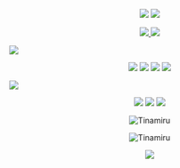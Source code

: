 
<div align="center">
    <p>
        <img src="https://capsule-render.vercel.app/api?type=waving&color=0:B0E1FA,87:FBF0EA&height=200&section=header&text=Hi!%20Take%20a%20Look!&desc=It's%20me, Jay_aaal!!!&descAlign=13.5&descAlignY=46&descSize=23&animation=fadeIn&fontColor=ffffff&fontAlign=22&fontAlignY=26&fontSize=45" />
         <img src="https://capsule-render.vercel.app/api?type=transparent&color=B0E1FA&height=40&section=header&text=Introduction&animation=fadeIn&fontColor=8B4513&fontSize=23" />
    </p>
    <p>
    <a href="https://www.instagram.com/jay_aaal/" target="_blank">
        <img src="https://img.shields.io/badge/Jay_aaal-003D7D?style=for-the/badge&logo=Instagram&logoColor=FFFFFF"/>
    </a>
    <a href="https://github.com/Tinamiru" target="_blank">
        <img src="https://img.shields.io/badge/GitHub-181717?style=for-the/badge&logo=GitHub&logoColor=FFFFFF"/>
    </a>
    </p>
</div>
<p>
<img src="https://capsule-render.vercel.app/api?type=transparent&color=B0E1FA&height=30&section=header&text=Work%20On&animation=fadeIn&fontColor=4169E1&fontSize=23" />
</p>
<div align="center">
    <img src="https://img.shields.io/badge/Java-007396?style=for-the/badge&logo=Java&logoColor=white"/>
    <img src="https://img.shields.io/badge/CSS3-1572B6?style=for-the/badge&logo=CSS3&logoColor=white"/>
    <img src="https://img.shields.io/badge/HTML5-E34F26?style=for-the/badge&logo=HTML5&logoColor=white"/>
    <img src="https://img.shields.io/badge/JavaScript-F7DF1E?style=for-the/badge&logo=JavaScript&logoColor=white"/>
</div>
<p>
<img src="https://capsule-render.vercel.app/api?type=transparent&color=B0E1FA&height=40&section=header&text=DB&animation=fadeIn&fontColor=4B0082&fontAlignY=70&fontSize=23" />
</p>
<p>
<div align="center">
    <img src="https://img.shields.io/badge/Oracle-F80000?style=for-the/badge&logo=Oracle&logoColor=white"/>
    <img src="https://img.shields.io/badge/MySQL-4479A1?style=for-the/badge&logo=MySQL&logoColor=white"/>
    <img src="https://img.shields.io/badge/MSSQL-cc2927?style=for-the/badge&logo=Microsoft SQL Server&logoColor=white"/>
</div>
</p>
<div align="center">
    <p>
        <img align="center"
             src="https://github-readme-stats.vercel.app/api?username=Tinamiru&show_icons=true&locale=en&bg_color=DEG,f794a4,fdd6bd&text_color=FFFFFF&title_color=FFFFFF"
             alt="Tinamiru"/>
    </p>
    <p>
        <img align="center"
             src="https://github-readme-stats.vercel.app/api/top-langs?username=Tinamiru&show_icons=true&locale=en&layout=compact"
             alt="Tinamiru"/>
    </p>
    <p>
        <a href="https://hits.seeyoufarm.com"><img src="https://hits.seeyoufarm.com/api/count/incr/badge.svg?url=https%3A%2F%2Fgithub.com%2FTinamiru%2Fhit-counter&count_bg=%23D3D3D3&title_bg=%232F2D2D&icon=github.svg&icon_color=%23FFFFFF&title=hits&edge_flat=false"/></a>
        </a>
    </p>

</div>
